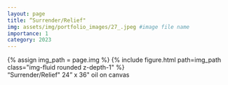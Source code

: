 ```yaml
---
layout: page
title: “Surrender/Relief"
img: assets/img/portfolio_images/27_.jpeg #image file name
importance: 1
category: 2023
---
```


<div class="row">
    <div class="col-sm mt-3 mt-md-0">
        {% assign img_path = page.img %}
        {% include figure.html path=img_path  class="img-fluid rounded z-depth-1" %}
    </div>
</div>
<div class="caption">
    “Surrender/Relief"
    24” x 36"
    oil on canvas
</div>
